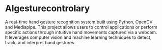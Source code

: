 # AIgesturecontrolary
A real-time hand gesture recognition system built using Python, OpenCV and Mediapipe. This project allows users to control applications or perform specific actions through intuitive hand movements captured via a webcam. It leverages computer vision and machine learning techniques to detect, track, and interpret hand gestures.
